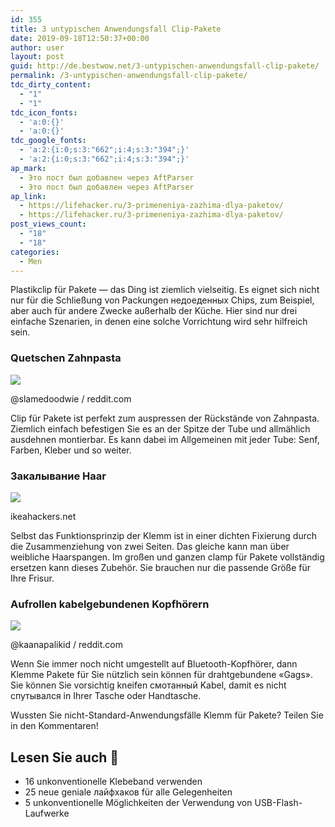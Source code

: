 ```yaml
---
id: 355
title: 3 untypischen Anwendungsfall Clip-Pakete
date: 2019-09-18T12:50:37+00:00
author: user
layout: post
guid: http://de.bestwow.net/3-untypischen-anwendungsfall-clip-pakete/
permalink: /3-untypischen-anwendungsfall-clip-pakete/
tdc_dirty_content:
  - "1"
  - "1"
tdc_icon_fonts:
  - 'a:0:{}'
  - 'a:0:{}'
tdc_google_fonts:
  - 'a:2:{i:0;s:3:"662";i:4;s:3:"394";}'
  - 'a:2:{i:0;s:3:"662";i:4;s:3:"394";}'
ap_mark:
  - Это пост был добавлен через AftParser
  - Это пост был добавлен через AftParser
ap_link:
  - https://lifehacker.ru/3-primeneniya-zazhima-dlya-paketov/
  - https://lifehacker.ru/3-primeneniya-zazhima-dlya-paketov/
post_views_count:
  - "18"
  - "18"
categories:
  - Men
---
```

Plastikclip für Pakete — das Ding ist ziemlich vielseitig. Es eignet sich nicht nur für die Schließung von Packungen недоеденных Chips, zum Beispiel, aber auch für andere Zwecke außerhalb der Küche. Hier sind nur drei einfache Szenarien, in denen eine solche Vorrichtung wird sehr hilfreich sein.

### Quetschen Zahnpasta<figure>

![](http://de.bestwow.net/wp-content/uploads/2019/09/3-nestandartnyh-varianta-primeneniya-zazhima-dlya-paketov-1.jpg) <figcaption>@slamedoodwie / reddit.com</figcaption></figure> 

Clip für Pakete ist perfekt zum auspressen der Rückstände von Zahnpasta. Ziemlich einfach befestigen Sie es an der Spitze der Tube und allmählich ausdehnen montierbar. Es kann dabei im Allgemeinen mit jeder Tube: Senf, Farben, Kleber und so weiter.

### Закалывание Haar<figure>

![](http://de.bestwow.net/wp-content/uploads/2019/09/3-nestandartnyh-varianta-primeneniya-zazhima-dlya-paketov-2.jpg) <figcaption>ikeahackers.net</figcaption></figure> 

Selbst das Funktionsprinzip der Klemm ist in einer dichten Fixierung durch die Zusammenziehung von zwei Seiten. Das gleiche kann man über weibliche Haarspangen. Im großen und ganzen clamp für Pakete vollständig ersetzen kann dieses Zubehör. Sie brauchen nur die passende Größe für Ihre Frisur.

### Aufrollen kabelgebundenen Kopfhörern<figure>

![](http://de.bestwow.net/wp-content/uploads/2019/09/3-nestandartnyh-varianta-primeneniya-zazhima-dlya-paketov-3.jpg) <figcaption>@kaanapalikid / reddit.com</figcaption></figure> 

Wenn Sie immer noch nicht umgestellt auf Bluetooth-Kopfhörer, dann Klemme Pakete für Sie nützlich sein können für drahtgebundene «Gags». Sie können Sie vorsichtig kneifen смотанный Kabel, damit es nicht спутывался in Ihrer Tasche oder Handtasche.

Wussten Sie nicht-Standard-Anwendungsfälle Klemm für Pakete? Teilen Sie in den Kommentaren!

<div>
  <h2 class="read-also__title">
    <span>Lesen Sie auch</span> <span>🧐 </span>
  </h2>
  
  <ul class="read-also__list">
    <li>
      16 unkonventionelle Klebeband verwenden
    </li>
    <li>
      25 neue geniale лайфхаков für alle Gelegenheiten
    </li>
    <li>
      5 unkonventionelle Möglichkeiten der Verwendung von USB-Flash-Laufwerke
    </li>
  </ul>
</div>